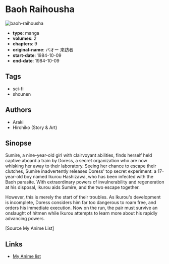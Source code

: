 # Baoh Raihousha

![baoh-raihousha](https://cdn.myanimelist.net/images/manga/1/207963.jpg)

-   **type**: manga
-   **volumes**: 2
-   **chapters**: 9
-   **original-name**: バオー 来訪者
-   **start-date**: 1984-10-09
-   **end-date**: 1984-10-09

## Tags

-   sci-fi
-   shounen

## Authors

-   Araki
-   Hirohiko (Story & Art)

## Sinopse

Sumire, a nine-year-old girl with clairvoyant abilities, finds herself held captive aboard a train by Doress, a secret organization who are now whisking her away to their laboratory. Seeing her chance to escape their clutches, Sumire inadvertently releases Doress' top secret experiment: a 17-year-old boy named Ikurou Hashizawa, who has been infected with the Baoh parasite. With extraordinary powers of invulnerability and regeneration at his disposal, Ikurou aids Sumire, and the two escape together.

However, this is merely the start of their troubles. As Ikurou's development is incomplete, Doress considers him far too dangerous to roam free, and orders his immediate execution. Now on the run, the pair must survive an onslaught of hitmen while Ikurou attempts to learn more about his rapidly advancing powers.

[Source My Anime List]

## Links

-   [My Anime list](https://myanimelist.net/manga/1515/Baoh_Raihousha)

